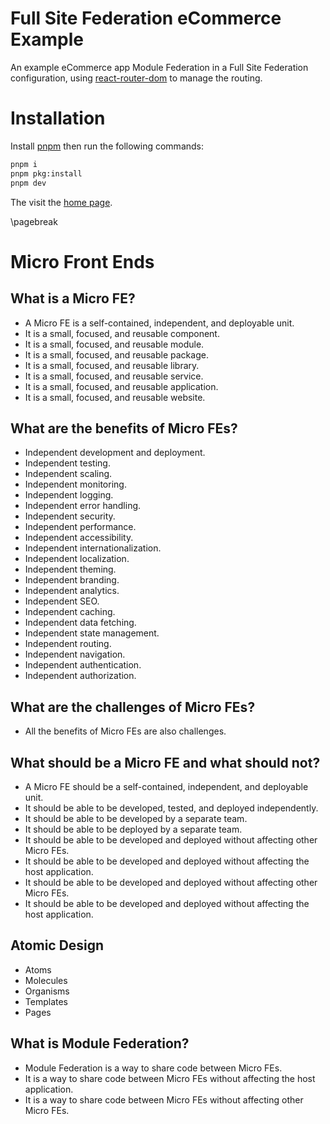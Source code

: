 # Full Site Federation eCommerce Example

An example eCommerce app Module Federation in a Full Site Federation configuration, using [react-router-dom](https://www.npmjs.com/package/react-router-dom) to manage the routing.

# Installation

Install [pnpm](https://pnpm.io/) then run the following commands:

```bash
pnpm i
pnpm pkg:install
pnpm dev
```

The visit the [home page](http://localhost:3000/).

\pagebreak

# Micro Front Ends

## What is a Micro FE?
- A Micro FE is a self-contained, independent, and deployable unit.
- It is a small, focused, and reusable component.
- It is a small, focused, and reusable module.
- It is a small, focused, and reusable package.
- It is a small, focused, and reusable library.
- It is a small, focused, and reusable service.
- It is a small, focused, and reusable application.
- It is a small, focused, and reusable website.

## What are the benefits of Micro FEs?
- Independent development and deployment.
- Independent testing.
- Independent scaling.
- Independent monitoring.
- Independent logging.
- Independent error handling.
- Independent security.
- Independent performance.
- Independent accessibility.
- Independent internationalization.
- Independent localization.
- Independent theming.
- Independent branding.
- Independent analytics.
- Independent SEO.
- Independent caching.
- Independent data fetching.
- Independent state management.
- Independent routing.
- Independent navigation.
- Independent authentication.
- Independent authorization.

## What are the challenges of Micro FEs?
- All the benefits of Micro FEs are also challenges.

## What should be a Micro FE and what should not?
- A Micro FE should be a self-contained, independent, and deployable unit.
- It should be able to be developed, tested, and deployed independently.
- It should be able to be developed by a separate team.
- It should be able to be deployed by a separate team.
- It should be able to be developed and deployed without affecting other Micro FEs.
- It should be able to be developed and deployed without affecting the host application.
- It should be able to be developed and deployed without affecting other Micro FEs.
- It should be able to be developed and deployed without affecting the host application.

## Atomic Design
- Atoms
- Molecules
- Organisms
- Templates
- Pages

## What is Module Federation?
- Module Federation is a way to share code between Micro FEs.
- It is a way to share code between Micro FEs without affecting the host application.
- It is a way to share code between Micro FEs without affecting other Micro FEs.

